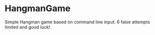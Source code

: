 # HangmanGame
Simple Hangman game based on command line input. 6 false attempts limited and good luck!

